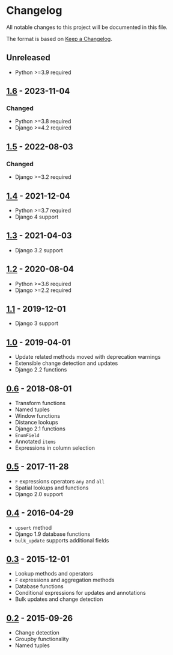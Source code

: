 # Changelog
All notable changes to this project will be documented in this file.

The format is based on [Keep a Changelog](https://keepachangelog.com/en/1.1.0/).

## Unreleased
* Python >=3.9 required

## [1.6](https://pypi.org/project/django-model-values/1.6/) - 2023-11-04
### Changed
* Python >=3.8 required
* Django >=4.2 required

## [1.5](https://pypi.org/project/django-model-values/1.5/) - 2022-08-03
### Changed
* Django >=3.2 required

## [1.4](https://pypi.org/project/django-model-values/1.4/) - 2021-12-04
* Python >=3.7 required
* Django 4 support

## [1.3](https://pypi.org/project/django-model-values/1.3/) - 2021-04-03
* Django 3.2 support

## [1.2](https://pypi.org/project/django-model-values/1.2/) - 2020-08-04
* Python >=3.6 required
* Django >=2.2 required

## [1.1](https://pypi.org/project/django-model-values/1.1/) - 2019-12-01
* Django 3 support

## [1.0](https://pypi.org/project/django-model-values/1.0/) - 2019-04-01
* Update related methods moved with deprecation warnings
* Extensible change detection and updates
* Django 2.2 functions

## [0.6](https://pypi.org/project/django-model-values/0.6/) - 2018-08-01
* Transform functions
* Named tuples
* Window functions
* Distance lookups
* Django 2.1 functions
* `EnumField`
* Annotated `items`
* Expressions in column selection

## [0.5](https://pypi.org/project/django-model-values/0.5/) - 2017-11-28
* `F` expressions operators `any` and `all`
* Spatial lookups and functions
* Django 2.0 support

## [0.4](https://pypi.org/project/django-model-values/0.4/) - 2016-04-29
* `upsert` method
* Django 1.9 database functions
* `bulk_update` supports additional fields

## [0.3](https://pypi.org/project/django-model-values/0.3/) - 2015-12-01
* Lookup methods and operators
* `F` expressions and aggregation methods
* Database functions
* Conditional expressions for updates and annotations
* Bulk updates and change detection

## [0.2](https://pypi.org/project/django-model-values/0.2/) - 2015-09-26
* Change detection
* Groupby functionality
* Named tuples
